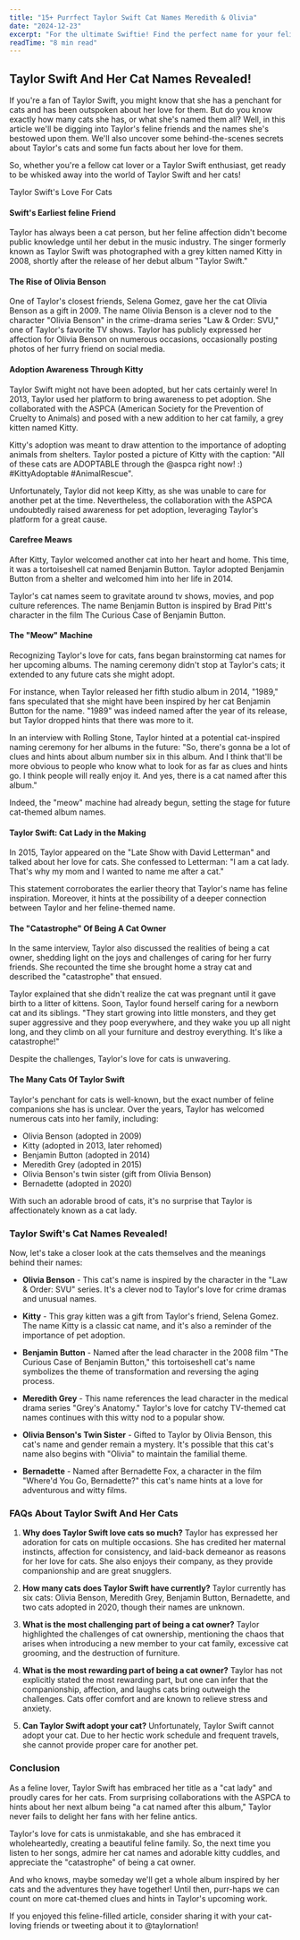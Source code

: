 ```yaml
---
title: "15+ Purrfect Taylor Swift Cat Names Meredith & Olivia"
date: "2024-12-23"
excerpt: "For the ultimate Swiftie! Find the perfect name for your feline friend, inspired by Taylor Swift's songs, albums, and loves."
readTime: "8 min read"
---
```


## Taylor Swift And Her Cat Names Revealed! 

If you're a fan of Taylor Swift, you might know that she has a penchant for cats and has been outspoken about her love for them. But do you know exactly how many cats she has, or what she's named them all? Well, in this article we'll be digging into Taylor's feline friends and the names she's bestowed upon them. We'll also uncover some behind-the-scenes secrets about Taylor's cats and some fun facts about her love for them. 

So, whether you're a fellow cat lover or a Taylor Swift enthusiast, get ready to be whisked away into the world of Taylor Swift and her cats!

Taylor Swift's Love For Cats
#### Swift's Earliest feline Friend
Taylor has always been a cat person, but her feline affection didn't become public knowledge until her debut in the music industry. The singer formerly known as Taylor Swift was photographed with a grey kitten named Kitty in 2008, shortly after the release of her debut album "Taylor Swift."

#### The Rise of Olivia Benson
One of Taylor's closest friends, Selena Gomez, gave her the cat Olivia Benson as a gift in 2009. The name Olivia Benson is a clever nod to the character "Olivia Benson" in the crime-drama series "Law & Order: SVU," one of Taylor's favorite TV shows. Taylor has publicly expressed her affection for Olivia Benson on numerous occasions, occasionally posting photos of her furry friend on social media. 

#### Adoption Awareness Through Kitty
Taylor Swift might not have been adopted, but her cats certainly were! In 2013, Taylor used her platform to bring awareness to pet adoption. She collaborated with the ASPCA (American Society for the Prevention of Cruelty to Animals) and posed with a new addition to her cat family, a grey kitten named Kitty. 

Kitty's adoption was meant to draw attention to the importance of adopting animals from shelters. Taylor posted a picture of Kitty with the caption: "All of these cats are ADOPTABLE through the @aspca right now! :) #KittyAdoptable #AnimalRescue". 

Unfortunately, Taylor did not keep Kitty, as she was unable to care for another pet at the time. Nevertheless, the collaboration with the ASPCA undoubtedly raised awareness for pet adoption, leveraging Taylor's platform for a great cause. 

#### Carefree Meaws
After Kitty, Taylor welcomed another cat into her heart and home. This time, it was a tortoiseshell cat named Benjamin Button. Taylor adopted Benjamin Button from a shelter and welcomed him into her life in 2014. 

Taylor's cat names seem to gravitate around tv shows, movies, and pop culture references. The name Benjamin Button is inspired by Brad Pitt's character in the film The Curious Case of Benjamin Button. 

#### The "Meow" Machine
Recognizing Taylor's love for cats, fans began brainstorming cat names for her upcoming albums. The naming ceremony didn't stop at Taylor's cats; it extended to any future cats she might adopt. 

For instance, when Taylor released her fifth studio album in 2014, "1989," fans speculated that she might have been inspired by her cat Benjamin Button for the name. "1989" was indeed named after the year of its release, but Taylor dropped hints that there was more to it. 

In an interview with Rolling Stone, Taylor hinted at a potential cat-inspired naming ceremony for her albums in the future: "So, there's gonna be a lot of clues and hints about album number six in this album. And I think that'll be more obvious to people who know what to look for as far as clues and hints go. I think people will really enjoy it. And yes, there is a cat named after this album." 

Indeed, the "meow" machine had already begun, setting the stage for future cat-themed album names.

#### Taylor Swift: Cat Lady in the Making
In 2015, Taylor appeared on the "Late Show with David Letterman" and talked about her love for cats. She confessed to Letterman: "I am a cat lady. That's why my mom and I wanted to name me after a cat." 

This statement corroborates the earlier theory that Taylor's name has feline inspiration. Moreover, it hints at the possibility of a deeper connection between Taylor and her feline-themed name. 

#### The "Catastrophe" Of Being A Cat Owner
In the same interview, Taylor also discussed the realities of being a cat owner, shedding light on the joys and challenges of caring for her furry friends. She recounted the time she brought home a stray cat and described the "catastrophe" that ensued. 

Taylor explained that she didn't realize the cat was pregnant until it gave birth to a litter of kittens. Soon, Taylor found herself caring for a newborn cat and its siblings. "They start growing into little monsters, and they get super aggressive and they poop everywhere, and they wake you up all night long, and they climb on all your furniture and destroy everything. It's like a catastrophe!" 

Despite the challenges, Taylor's love for cats is unwavering.

#### The Many Cats Of Taylor Swift
Taylor's penchant for cats is well-known, but the exact number of feline companions she has is unclear. Over the years, Taylor has welcomed numerous cats into her family, including: 

- Olivia Benson (adopted in 2009)
- Kitty (adopted in 2013, later rehomed)
- Benjamin Button (adopted in 2014)
- Meredith Grey (adopted in 2015)
- Olivia Benson's twin sister (gift from Olivia Benson)
- Bernadette (adopted in 2020)

With such an adorable brood of cats, it's no surprise that Taylor is affectionately known as a cat lady. 

### Taylor Swift's Cat Names Revealed!

Now, let's take a closer look at the cats themselves and the meanings behind their names:

- **Olivia Benson** - This cat's name is inspired by the character in the "Law & Order: SVU" series. It's a clever nod to Taylor's love for crime dramas and unusual names. 

- **Kitty** - This gray kitten was a gift from Taylor's friend, Selena Gomez. The name Kitty is a classic cat name, and it's also a reminder of the importance of pet adoption. 

- **Benjamin Button** - Named after the lead character in the 2008 film "The Curious Case of Benjamin Button," this tortoiseshell cat's name symbolizes the theme of transformation and reversing the aging process. 

- **Meredith Grey** - This name references the lead character in the medical drama series "Grey's Anatomy." Taylor's love for catchy TV-themed cat names continues with this witty nod to a popular show. 

- **Olivia Benson's Twin Sister** - Gifted to Taylor by Olivia Benson, this cat's name and gender remain a mystery. It's possible that this cat's name also begins with "Olivia" to maintain the familial theme. 

- **Bernadette** - Named after Bernadette Fox, a character in the film "Where'd You Go, Bernadette?" this cat's name hints at a love for adventurous and witty films. 

### FAQs About Taylor Swift And Her Cats

1. **Why does Taylor Swift love cats so much?**
Taylor has expressed her adoration for cats on multiple occasions. She has credited her maternal instincts, affection for consistency, and laid-back demeanor as reasons for her love for cats. She also enjoys their company, as they provide companionship and are great snugglers. 

2. **How many cats does Taylor Swift have currently?**
Taylor currently has six cats: Olivia Benson, Meredith Grey, Benjamin Button, Bernadette, and two cats adopted in 2020, though their names are unknown. 

3. **What is the most challenging part of being a cat owner?**
Taylor highlighted the challenges of cat ownership, mentioning the chaos that arises when introducing a new member to your cat family, excessive cat grooming, and the destruction of furniture. 

4. **What is the most rewarding part of being a cat owner?**
Taylor has not explicitly stated the most rewarding part, but one can infer that the companionship, affection, and laughs cats bring outweigh the challenges. Cats offer comfort and are known to relieve stress and anxiety. 

5. **Can Taylor Swift adopt your cat?**
Unfortunately, Taylor Swift cannot adopt your cat. Due to her hectic work schedule and frequent travels, she cannot provide proper care for another pet. 

### Conclusion

As a feline lover, Taylor Swift has embraced her title as a "cat lady" and proudly cares for her cats. From surprising collaborations with the ASPCA to hints about her next album being "a cat named after this album," Taylor never fails to delight her fans with her feline antics. 

Taylor's love for cats is unmistakable, and she has embraced it wholeheartedly, creating a beautiful feline family. So, the next time you listen to her songs, admire her cat names and adorable kitty cuddles, and appreciate the "catastrophe" of being a cat owner. 

And who knows, maybe someday we'll get a whole album inspired by her cats and the adventures they have together! Until then, purr-haps we can count on more cat-themed clues and hints in Taylor's upcoming work. 

If you enjoyed this feline-filled article, consider sharing it with your cat-loving friends or tweeting about it to @taylornation!